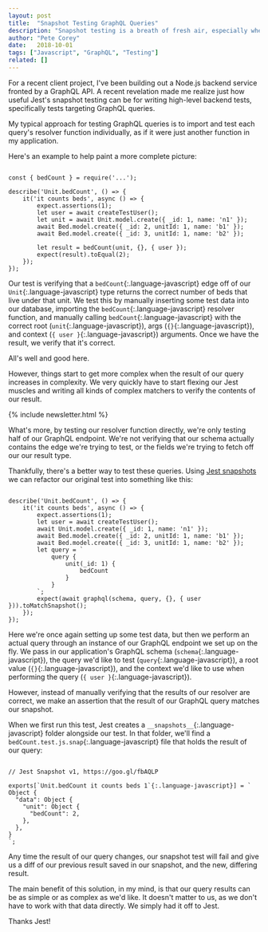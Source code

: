 ```yaml
---
layout: post
title:  "Snapshot Testing GraphQL Queries"
description: "Snapshot testing is a breath of fresh air, especially when combined with testing GraphQL endpoints."
author: "Pete Corey"
date:   2018-10-01
tags: ["Javascript", "GraphQL", "Testing"]
related: []
---
```


For a recent client project, I've been building out a Node.js backend service fronted by a GraphQL API. A recent revelation made me realize just how useful Jest's snapshot testing can be for writing high-level backend tests, specifically tests targeting GraphQL queries.

My typical approach for testing GraphQL queries is to import and test each query's resolver function individually, as if it were just another function in my application.

Here's an example to help paint a more complete picture:

<pre class='language-javascript'><code class='language-javascript'>
const { bedCount } = require('...');

describe('Unit.bedCount', () => {
    it('it counts beds', async () => {
        expect.assertions(1);
        let user = await createTestUser();
        let unit = await Unit.model.create({ _id: 1, name: 'n1' });
        await Bed.model.create({ _id: 2, unitId: 1, name: 'b1' });
        await Bed.model.create({ _id: 3, unitId: 1, name: 'b2' });

        let result = bedCount(unit, {}, { user });
        expect(result).toEqual(2);
    });
});
</code></pre>

Our test is verifying that a `bedCount`{:.language-javascript} edge off of our `Unit`{:.language-javascript} type returns the correct number of beds that live under that unit. We test this by manually inserting some test data into our database, importing the `bedCount`{:.language-javascript} resolver function, and manually calling `bedCount`{:.language-javascript} with the correct root (`unit`{:.language-javascript}), args (`{}`{:.language-javascript}), and context (`{ user }`{:.language-javascript}) arguments. Once we have the result, we verify that it's correct.

All's well and good here.

However, things start to get more complex when the result of our query increases in complexity. We very quickly have to start flexing our Jest muscles and writing all kinds of complex matchers to verify the contents of our result.

{% include newsletter.html %}

What's more, by testing our resolver function directly, we're only testing half of our GraphQL endpoint. We're not verifying that our schema actually contains the edge we're trying to test, or the fields we're trying to fetch off our our result type.

Thankfully, there's a better way to test these queries. Using [Jest snapshots](https://jestjs.io/docs/en/snapshot-testing) we can refactor our original test into something like this:

<pre class='language-javascript'><code class='language-javascript'>
describe('Unit.bedCount', () => {
    it('it counts beds', async () => {
        expect.assertions(1);
        let user = await createTestUser();
        await Unit.model.create({ _id: 1, name: 'n1' });
        await Bed.model.create({ _id: 2, unitId: 1, name: 'b1' });
        await Bed.model.create({ _id: 3, unitId: 1, name: 'b2' });
        let query = `
            query {
                unit(_id: 1) {
                    bedCount
                }
            }
        `;
        expect(await graphql(schema, query, {}, { user })).toMatchSnapshot();
    });
});
</code></pre>

Here we're once again setting up some test data, but then we perform an actual query through an instance of our GraphQL endpoint we set up on the fly. We pass in our application's GraphQL schema (`schema`{:.language-javascript}), the query we'd like to test (`query`{:.language-javascript}), a root value (`{}`{:.language-javascript}), and the context we'd like to use when performing the query (`{ user }`{:.language-javascript}).

However, instead of manually verifying that the results of our resolver are correct, we make an assertion that the result of our GraphQL query matches our snapshot.

When we first run this test, Jest creates a `__snapshots__`{:.language-javascript} folder alongside our test. In that folder, we'll find a `bedCount.test.js.snap`{:.language-javascript} file that holds the result of our query:

<pre class='language-javascript'><code class='language-javascript'>
// Jest Snapshot v1, https://goo.gl/fbAQLP

exports[`Unit.bedCount it counts beds 1`{:.language-javascript}] = `
Object {
  "data": Object {
    "unit": Object {
      "bedCount": 2,
    },
  },
}
`;
</code></pre>

Any time the result of our query changes, our snapshot test will fail and give us a diff of our previous result saved in our snapshot, and the new, differing result.

The main benefit of this solution, in my mind, is that our query results can be as simple or as complex as we'd like. It doesn't matter to us, as we don't have to work with that data directly. We simply had it off to Jest.

Thanks Jest!
